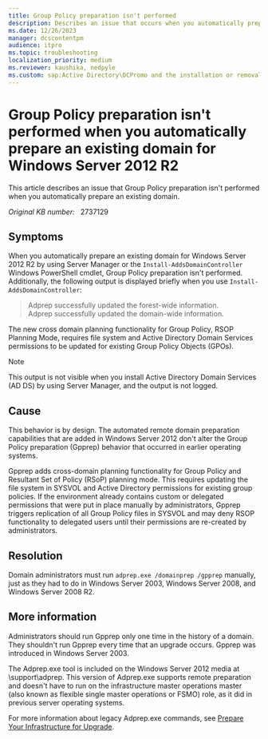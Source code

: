 ```yaml
---
title: Group Policy preparation isn't performed
description: Describes an issue that occurs when you automatically prepare an existing domain for Windows Server 2012 by using Windows Server 2012 Server Manager or the Install-AddsDomainController Windows PowerShell cmdlet.
ms.date: 12/26/2023
manager: dcscontentpm
audience: itpro
ms.topic: troubleshooting
localization_priority: medium
ms.reviewer: kaushika, nedpyle
ms.custom: sap:Active Directory\DCPromo and the installation or removal of domain controllers, csstroubleshoot
---
```

# Group Policy preparation isn't performed when you automatically prepare an existing domain for Windows Server 2012 R2

This article describes an issue that Group Policy preparation isn't performed when you automatically prepare an existing domain.

_Original KB number:_ &nbsp; 2737129

## Symptoms

When you automatically prepare an existing domain for Windows Server 2012 R2 by using Server Manager or the `Install-AddsDomainController` Windows PowerShell cmdlet, Group Policy preparation isn't performed. Additionally, the following output is displayed briefly when you use `Install-AddsDomainController`:

> Adprep successfully updated the forest-wide information.  
> Adprep successfully updated the domain-wide information.

The new cross domain planning functionality for Group Policy, RSOP Planning Mode, requires file system and Active Directory Domain Services permissions to be updated for existing Group Policy Objects (GPOs).

> [!NOTE]
> This output is not visible when you install Active Directory Domain Services (AD DS) by using Server Manager, and the output is not logged.

## Cause

This behavior is by design. The automated remote domain preparation capabilities that are added in Windows Server 2012 don't alter the Group Policy preparation (Gpprep) behavior that occurred in earlier operating systems.

Gpprep adds cross-domain planning functionality for Group Policy and Resultant Set of Policy (RSoP) planning mode. This requires updating the file system in SYSVOL and Active Directory permissions for existing group policies. If the environment already contains custom or delegated permissions that were put in place manually by administrators, Gpprep triggers replication of all Group Policy files in SYSVOL and may deny RSOP functionality to delegated users until their permissions are re-created by administrators.

## Resolution

Domain administrators must run `adprep.exe /domainprep /gpprep` manually, just as they had to do in Windows Server 2003, Windows Server 2008, and Windows Server 2008 R2.

## More information

Administrators should run Gpprep only one time in the history of a domain. They shouldn't run Gpprep every time that an upgrade occurs. Gpprep was introduced in Windows Server 2003.

The Adprep.exe tool is included on the Windows Server 2012 media at \support\adprep. This version of Adprep.exe supports remote preparation and doesn't have to run on the infrastructure master operations master (also known as flexible single master operations or FSMO) role, as it did in previous server operating systems.

For more information about legacy Adprep.exe commands, see [Prepare Your Infrastructure for Upgrade](/previous-versions/windows/it-pro/windows-server-2003/cc783495(v=ws.10)).
